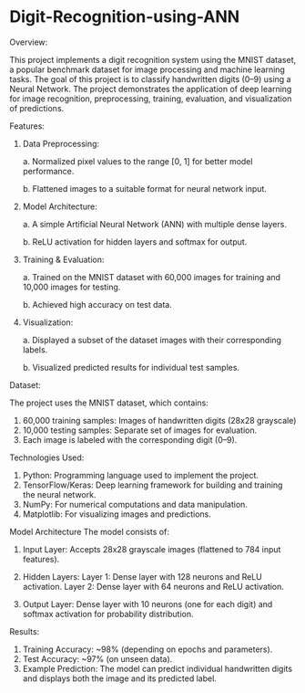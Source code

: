 # Digit-Recognition-using-ANN

Overview:

This project implements a digit recognition system using the MNIST dataset, a popular benchmark dataset for image processing and machine learning tasks. The goal of this project is to classify handwritten digits (0–9) using a Neural Network. The project demonstrates the application of deep learning for image recognition, preprocessing, training, evaluation, and visualization of predictions.

Features:

1. Data Preprocessing:
 
   a. Normalized pixel values to the range [0, 1] for better model performance.

   b. Flattened images to a suitable format for neural network input.

2. Model Architecture:
   
   a. A simple Artificial Neural Network (ANN) with multiple dense layers.

   b. ReLU activation for hidden layers and softmax for output.

3. Training & Evaluation:
 
   a. Trained on the MNIST dataset with 60,000 images for training and 10,000 images for testing.

   b. Achieved high accuracy on test data.

4. Visualization:
   
   a. Displayed a subset of the dataset images with their corresponding labels.

   b. Visualized predicted results for individual test samples.

Dataset:

The project uses the MNIST dataset, which contains:

1. 60,000 training samples: Images of handwritten digits (28x28 grayscale)
2. 10,000 testing samples: Separate set of images for evaluation.
3. Each image is labeled with the corresponding digit (0–9).

Technologies Used:

1. Python: Programming language used to implement the project.
2. TensorFlow/Keras: Deep learning framework for building and training the neural network.
3. NumPy: For numerical computations and data manipulation.
4. Matplotlib: For visualizing images and predictions.

Model Architecture
The model consists of:

1. Input Layer:
Accepts 28x28 grayscale images (flattened to 784 input features).

2. Hidden Layers:
Layer 1: Dense layer with 128 neurons and ReLU activation.
Layer 2: Dense layer with 64 neurons and ReLU activation.

3. Output Layer:
Dense layer with 10 neurons (one for each digit) and softmax activation for probability distribution.

Results:

1. Training Accuracy: ~98% (depending on epochs and parameters). 
2. Test Accuracy: ~97% (on unseen data).
3. Example Prediction: The model can predict individual handwritten digits and displays both the image and its predicted label.
